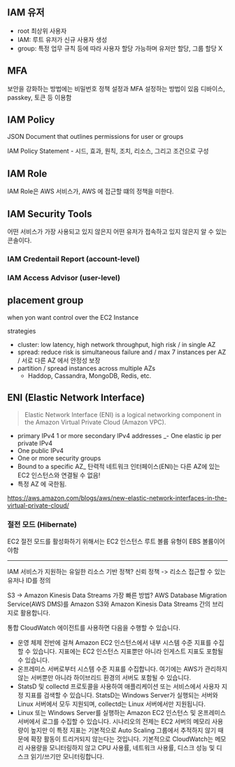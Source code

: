 

## IAM 유저
- root 최상위 사용자
- IAM: 루트 유저가 신규 사용자 생성
- group: 특정 업무 규칙 등에 따라 사용자 할당 가능하며 유저만 할당, 그룹 할당 X 

## MFA
보안을 강화하는 방법에는 비밀번호 정책 설정과 MFA 설정하는 방법이 있음
디바이스, passkey, 토큰 등 이용함 

## IAM Policy
JSON Document that outlines permissions for user or groups

IAM Policy Statement -  시드, 효과, 원칙, 조치, 리소스, 그리고 조건으로 구성

## IAM Role
IAM Role은 AWS 서비스가, AWS 에 접근할 떄의 정책을 미한다. 


## IAM Security Tools
어떤 서비스가 가장 사용되고 있지 않은지 어떤 유저가 접속하고 있지 않은지 알 수 있는 콘솔이다. 

### IAM Credentail Report (account-level)

### IAM Access Advisor (user-level)


## placement group

when yon want control over the EC2 Instance

strategies
- cluster: low latency, high network throughput, high risk / in single AZ 
- spread: reduce risk is simultaneous failure and / max 7 instances per AZ / 서로 다른 AZ 에서 안정성 보장 
- partition / spread instances across multiple AZs 
  - Haddop, Cassandra, MongoDB, Redis, etc.

## ENI (Elastic Network Interface)

> Elastic Network Interface (ENI) is a logical networking component in the Amazon Virtual Private Cloud (Amazon VPC).

- primary IPv4 1 or more secondary IPv4 addresses
_- One elastic ip per private IPv4
- One public IPv4
- One or more security groups
- Bound to a specific AZ_
  탄력적 네트워크 인터페이스(ENI)는 다른 AZ에 있는 EC2 인스턴스와 연결될 수 없음!
- 특정 AZ 에 국한됨. 

https://aws.amazon.com/blogs/aws/new-elastic-network-interfaces-in-the-virtual-private-cloud/



### 절전 모드 (Hibernate)

EC2 절전 모드를 활성화하기 위해서는 EC2 인스턴스 루트 볼륨 유형이 EBS 볼륨이어야함


----------------

IAM 서비스가 지원하는 유일한 리소스 기반 정책? 신뢰 정책
-> 리소스 접근할 수 있는 유저나 ID를 정의

S3 -> Amazon Kinesis Data Streams 가장 빠른 방법?
AWS Database Migration Service(AWS DMS)를 Amazon S3와 Amazon Kinesis Data Streams 간의 브리지로 활용합니다.

통합 CloudWatch 에이전트를 사용하면 다음을 수행할 수 있습니다.

- 운영 체제 전반에 걸쳐 Amazon EC2 인스턴스에서 내부 시스템 수준 지표를 수집할 수 있습니다. 지표에는 EC2 인스턴스 지표뿐만 아니라 인게스트 지표도 포함될 수 있습니다.
- 온프레미스 서버로부터 시스템 수준 지표를 수집합니다. 여기에는 AWS가 관리하지 않는 서버뿐만 아니라 하이브리드 환경의 서버도 포함될 수 있습니다.
- StatsD 및 collectd 프로토콜을 사용하여 애플리케이션 또는 서비스에서 사용자 지정 지표를 검색할 수 있습니다. StatsD는 Windows Server가 실행되는 서버와 Linux 서버에서 모두 지원되며, collectd는 Linux 서버에서만 지원됩니다.
- Linux 또는 Windows Server를 실행하는 Amazon EC2 인스턴스 및 온프레미스 서버에서 로그를 수집할 수 있습니다.
시나리오의 전제는 EC2 서버의 메모리 사용량이 높지만 이 특정 지표는 기본적으로 Auto Scaling 그룹에서 추적하지 않기 때문에 확장 활동이 트리거되지 않는다는 것입니다. 기본적으로 CloudWatch는 메모리 사용량을 모니터링하지 않고 CPU 사용률, 네트워크 사용률, 디스크 성능 및 디스크 읽기/쓰기만 모니터링합니다.
